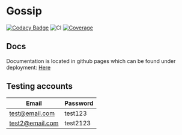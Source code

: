 # Gossip

[![Codacy Badge](https://app.codacy.com/project/badge/Grade/0e0e862161864b9f8bc378f96a68fa49)](https://www.codacy.com?utm_source=github.com&amp;utm_medium=referral&amp;utm_content=Shimunz/COSC345&amp;utm_campaign=Badge_Grade) 
![CI](https://github.com/Shimunz/COSC345/workflows/Android%20CI/badge.svg)
[![Coverage](https://codecov.io/gh/Shimunz/COSC345/branch/master/graph/badge.svg)](https://codecov.io/gh/Shimunz/COSC345)


## Docs
Documentation is located in github pages which can be found under deployment: [Here](https://github.com/Shimunz/COSC345/deployments/activity_log?environment=github-pages)

## Testing accounts
| Email | Password |
|-------|----------|
|test@email.com   | test123 |
| test2@email.com | test2123|

